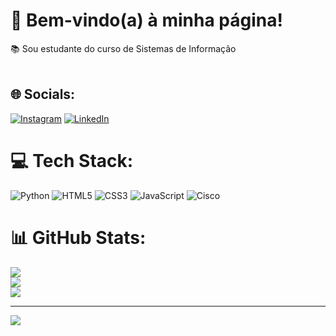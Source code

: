 # 🌟 Bem-vindo(a) à minha página!
📚 Sou estudante do curso de Sistemas de Informação<br><br>


## 🌐 Socials:
[![Instagram](https://img.shields.io/badge/Instagram-%23E4405F.svg?logo=Instagram&logoColor=white)](https://instagram.com/mateusgteixeira) [![LinkedIn](https://img.shields.io/badge/LinkedIn-%230077B5.svg?logo=linkedin&logoColor=white)](https://linkedin.com/in/mateusteixeiradev) 

# 💻 Tech Stack:
![Python](https://img.shields.io/badge/python-3670A0?style=for-the-badge&logo=python&logoColor=ffdd54) ![HTML5](https://img.shields.io/badge/html5-%23E34F26.svg?style=for-the-badge&logo=html5&logoColor=white) ![CSS3](https://img.shields.io/badge/css3-%231572B6.svg?style=for-the-badge&logo=css3&logoColor=white) ![JavaScript](https://img.shields.io/badge/javascript-%23323330.svg?style=for-the-badge&logo=javascript&logoColor=%23F7DF1E) ![Cisco](https://img.shields.io/badge/cisco-%23049fd9.svg?style=for-the-badge&logo=cisco&logoColor=black)
# 📊 GitHub Stats:
![](https://github-readme-stats.vercel.app/api?username=MateusGT11&theme=buefy&hide_border=false&include_all_commits=false&count_private=false)<br/>
![](https://github-readme-streak-stats.herokuapp.com/?user=MateusGT11&theme=buefy&hide_border=false)<br/>
![](https://github-readme-stats.vercel.app/api/top-langs/?username=MateusGT11&theme=buefy&hide_border=false&include_all_commits=false&count_private=false&layout=compact)

---
[![](https://visitcount.itsvg.in/api?id=MateusGT11&icon=2&color=6)](https://visitcount.itsvg.in)

<!-- Proudly created with GPRM ( https://gprm.itsvg.in ) -->
